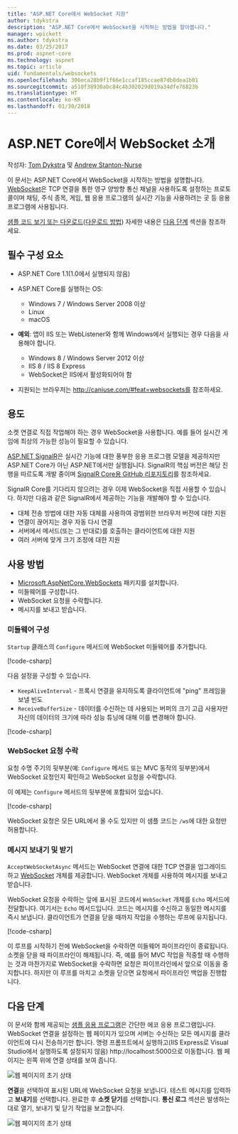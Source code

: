 ```yaml
---
title: "ASP.NET Core에서 WebSocket 지원"
author: tdykstra
description: "ASP.NET Core에서 WebSocket을 시작하는 방법을 알아봅니다."
manager: wpickett
ms.author: tdykstra
ms.date: 03/25/2017
ms.prod: aspnet-core
ms.technology: aspnet
ms.topic: article
uid: fundamentals/websockets
ms.openlocfilehash: 306eca28b9f1f66e1ccaf185ccae87db8dea1b01
ms.sourcegitcommit: a510f38930abc84c4b302029d019a34dfe76823b
ms.translationtype: HT
ms.contentlocale: ko-KR
ms.lasthandoff: 01/30/2018
---
```

# <a name="introduction-to-websockets-in-aspnet-core"></a>ASP.NET Core에서 WebSocket 소개

작성자: [Tom Dykstra](https://github.com/tdykstra) 및 [Andrew Stanton-Nurse](https://github.com/anurse)

이 문서는 ASP.NET Core에서 WebSocket을 시작하는 방법을 설명합니다. [WebSocket](https://wikipedia.org/wiki/WebSocket)은 TCP 연결을 통한 영구 양방향 통신 채널을 사용하도록 설정하는 프로토콜이며 채팅, 주식 종목, 게임, 웹 응용 프로그램의 실시간 기능을 사용하려는 곳 등 응용 프로그램에 사용됩니다.

[샘플 코드 보기 또는 다운로드](https://github.com/aspnet/Docs/tree/master/aspnetcore/fundamentals/websockets/sample)([다운로드 방법](xref:tutorials/index#how-to-download-a-sample)) 자세한 내용은 [다음 단계](#next-steps) 섹션을 참조하세요.


## <a name="prerequisites"></a>필수 구성 요소

* ASP.NET Core 1.1(1.0에서 실행되지 않음)
* ASP.NET Core를 실행하는 OS:
  
  * Windows 7 / Windows Server 2008 이상
  * Linux
  * macOS

* **예외**: 앱이 IIS 또는 WebListener와 함께 Windows에서 실행되는 경우 다음을 사용해야 합니다.

  * Windows 8 / Windows Server 2012 이상
  * IIS 8 / IIS 8 Express
  * WebSocket은 IIS에서 활성화되어야 함

* 지원되는 브라우저는 http://caniuse.com/#feat=websockets를 참조하세요.

## <a name="when-to-use-it"></a>용도

소켓 연결로 직접 작업해야 하는 경우 WebSocket을 사용합니다. 예를 들어 실시간 게임에 최상의 가능한 성능이 필요할 수 있습니다.

[ASP.NET SignalR](https://docs.microsoft.com/aspnet/signalr/overview/getting-started/introduction-to-signalr)은 실시간 기능에 대한 풍부한 응용 프로그램 모델을 제공하지만 ASP.NET Core가 아닌 ASP.NET에서만 실행됩니다. SignalR의 핵심 버전은 해당 진행을 따르도록 개발 중이며 [SignalR Core용 GitHub 리포지토리](https://github.com/aspnet/SignalR)를 참조하세요.

SignalR Core를 기다리지 않으려는 경우 이제 WebSocket을 직접 사용할 수 있습니다. 하지만 다음과 같은 SignalR에서 제공하는 기능을 개발해야 할 수 있습니다.

* 대체 전송 방법에 대한 자동 대체를 사용하여 광범위한 브라우저 버전에 대한 지원
* 연결이 끊어지는 경우 자동 다시 연결
* 서버에서 메서드(또는 그 반대로)를 호출하는 클라이언트에 대한 지원
* 여러 서버에 맞게 크기 조정에 대한 지원

## <a name="how-to-use-it"></a>사용 방법

* [Microsoft.AspNetCore.WebSockets](https://www.nuget.org/packages/Microsoft.AspNetCore.WebSockets/) 패키지를 설치합니다.
* 미들웨어를 구성합니다.
* WebSocket 요청을 수락합니다.
* 메시지를 보내고 받습니다.

### <a name="configure-the-middleware"></a>미들웨어 구성

`Startup` 클래스의 `Configure` 메서드에 WebSocket 미들웨어를 추가합니다.

[!code-csharp[](websockets/sample/Startup.cs?name=UseWebSockets)]

다음 설정을 구성할 수 있습니다.

* `KeepAliveInterval` - 프록시 연결을 유지하도록 클라이언트에 "ping" 프레임을 보낼 빈도
* `ReceiveBufferSize` - 데이터를 수신하는 데 사용되는 버퍼의 크기 고급 사용자만 자신의 데이터의 크기에 따라 성능 튜닝에 대해 이를 변경해야 합니다.

[!code-csharp[](websockets/sample/Startup.cs?name=UseWebSocketsOptions)]

### <a name="accept-websocket-requests"></a>WebSocket 요청 수락

요청 수명 주기의 뒷부분(예: `Configure` 메서드 또는 MVC 동작의 뒷부분)에서 WebSocket 요청인지 확인하고 WebSocket 요청을 수락합니다.

이 예제는 `Configure` 메서드의 뒷부분에 포함되어 있습니다.

[!code-csharp[](websockets/sample/Startup.cs?name=AcceptWebSocket&highlight=7)]

WebSocket 요청은 모든 URL에서 올 수도 있지만 이 샘플 코드는 `/ws`에 대한 요청만 허용합니다.

### <a name="send-and-receive-messages"></a>메시지 보내기 및 받기

`AcceptWebSocketAsync` 메서드는 WebSocket 연결에 대한 TCP 연결을 업그레이드하고 [WebSocket](https://docs.microsoft.com/dotnet/core/api/system.net.websockets.websocket) 개체를 제공합니다. WebSocket 개체를 사용하여 메시지를 보내고 받습니다.

WebSocket 요청을 수락하는 앞에 표시된 코드에서 `WebSocket` 개체를 `Echo` 메서드에 전달합니다. 여기서는 `Echo` 메서드입니다. 코드는 메시지를 수신하고 동일한 메시지를 즉시 보냅니다. 클라이언트가 연결을 닫을 때까지 작업을 수행하는 루프에 유지됩니다. 

[!code-csharp[](websockets/sample/Startup.cs?name=Echo)]

이 루프를 시작하기 전에 WebSocket을 수락하면 미들웨어 파이프라인이 종료됩니다.  소켓을 닫을 때 파이프라인이 해제됩니다. 즉, 예를 들어 MVC 작업을 적중할 때 수행하는 것과 마찬가지로 WebSocket을 수락하면 요청은 파이프라인에서 앞으로 이동을 중지합니다.  하지만 이 루프를 마치고 소켓을 닫으면 요청에서 파이프라인 백업을 진행합니다.

## <a name="next-steps"></a>다음 단계

이 문서와 함께 제공되는 [샘플 응용 프로그램](https://github.com/aspnet/Docs/tree/master/aspnetcore/fundamentals/websockets/sample)은 간단한 에코 응용 프로그램입니다. WebSocket 연결을 설정하는 웹 페이지가 있으며 서버는 수신하는 모든 메시지를 클라이언트에 다시 전송하기만 합니다. 명령 프롬프트에서 실행하고(IIS Express로 Visual Studio에서 실행하도록 설정되지 않음) http://localhost:5000으로 이동합니다. 웹 페이지는 왼쪽 위에 연결 상태를 보여 줍니다.

![웹 페이지의 초기 상태](websockets/_static/start.png)

**연결**을 선택하여 표시된 URL에 WebSocket 요청을 보냅니다.  테스트 메시지를 입력하고 **보내기**를 선택합니다. 완료한 후 **소켓 닫기**를 선택합니다. **통신 로그** 섹션은 발생하는 대로 열기, 보내기 및 닫기 작업을 보고합니다.

![웹 페이지의 초기 상태](websockets/_static/end.png)
